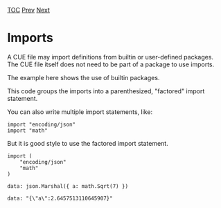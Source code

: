 [TOC](Readme.md) [Prev](packages.md) [Next](operators.md)

# Imports

A CUE file may import definitions from builtin or user-defined packages.
The CUE file itself does not need to be part of a package to use imports.

The example here shows the use of builtin packages.

This code groups the imports into a parenthesized, "factored" import statement.

You can also write multiple import statements, like:

```
import "encoding/json"
import "math"
```

But it is good style to use the factored import statement.

<!-- CUE editor -->
```
import (
	"encoding/json"
	"math"
)

data: json.Marshal({ a: math.Sqrt(7) })
```

<!-- result -->
```
data: "{\"a\":2.6457513110645907}"
```